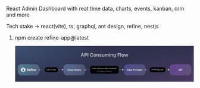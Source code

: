 React Admin Dashboard with reat time data, charts, events, kanban, crm and more

Tech stake -> react(vite), ts, graphql, ant design, refine, nestjs


1. npm create refine-app@latest
   
   ![Alt text](image.png)